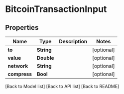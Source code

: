 # BitcoinTransactionInput

## Properties

| Name         | Type       | Description | Notes       |
| ------------ | ---------- | ----------- | ----------- |
| **to**       | **String** |             | \[optional] |
| **value**    | **Double** |             | \[optional] |
| **network**  | **String** |             | \[optional] |
| **compress** | **Bool**   |             | \[optional] |

\[Back to Model list] \[Back to API list] \[Back to README]
